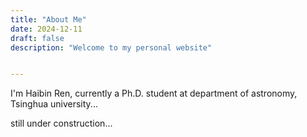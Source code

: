 ```yaml
---
title: "About Me"
date: 2024-12-11
draft: false
description: "Welcome to my personal website"


---
```


I'm Haibin Ren, currently a Ph.D. student at department of astronomy, Tsinghua university...

still under construction...